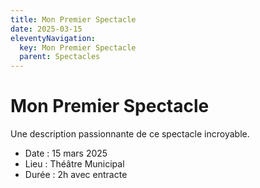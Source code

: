 ```yaml
---
title: Mon Premier Spectacle
date: 2025-03-15
eleventyNavigation:
  key: Mon Premier Spectacle
  parent: Spectacles
---
```


# Mon Premier Spectacle

Une description passionnante de ce spectacle incroyable.

- Date : 15 mars 2025
- Lieu : Théâtre Municipal
- Durée : 2h avec entracte
